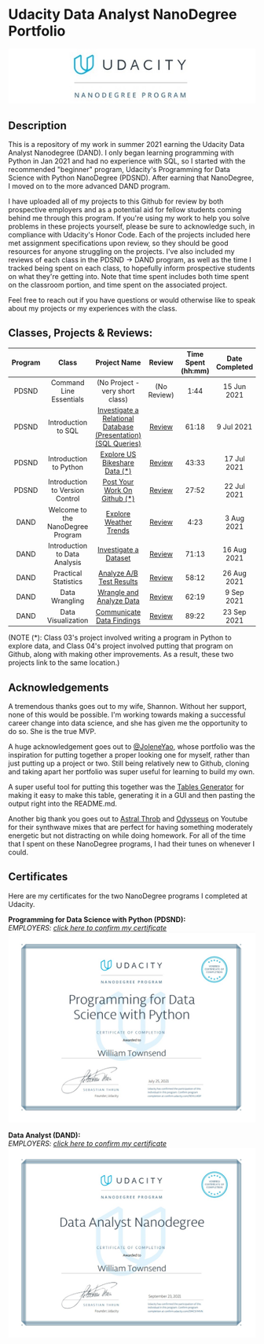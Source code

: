 # Udacity Data Analyst NanoDegree Portfolio
<img src="https://raw.githubusercontent.com/WJTownsend/udacity-portfolio/main/images/UdacityBanner.jpg">

## Description

This is a repository of my work in summer 2021 earning the Udacity Data Analyst Nanodegree (DAND). I only began learning programming with Python in Jan 2021 and had no experience with SQL, so I started with the recommended "beginner" program, Udacity's Programming for Data Science with Python NanoDegree (PDSND). After earning that NanoDegree, I moved on to the more advanced DAND program. 

I have uploaded all of my projects to this Github for review by both prospective employers and as a potential aid for fellow students coming behind me through this program. If you're using my work to help you solve problems in these projects yourself, please be sure to acknowledge such, in compliance with Udacity's Honor Code. Each of the projects included here met assignment specifications upon review, so they should be good resources for anyone struggling on the projects. I've also included my reviews of each class in the PDSND -> DAND program, as well as the time I tracked being spent on each class, to hopefully inform prospective students on what they're getting into. Note that time spent includes both time spent on the classroom portion, and time spent on the associated project.

Feel free to reach out if you have questions or would otherwise like to speak about my projects or my experiences with the class.  

## Classes, Projects & Reviews:

| Program |               Class               |                     Project Name                    |          Review          | Time Spent (hh:mm) | Date Completed |
|:-------:|:---------------------------------:|:---------------------------------------------------:|:------------------------:|:------------------:|:--------------:|
|  PDSND  | Command Line Essentials           | (No Project - very short class)                     |        (No Review)       |        1:44        |   15 Jun 2021  |
|  PDSND  | Introduction to SQL               | [Investigate a Relational Database (Presentation)](https://github.com/WJTownsend/udacity-portfolio/blob/main/class02/20210708SQLProjectPresentation.pdf)<br> [(SQL Queries)](https://github.com/WJTownsend/udacity-portfolio/blob/main/class02/20210708SQLProjectQueries.md) | [Review](https://github.com/WJTownsend/udacity-portfolio/blob/main/class02/class02review.md) |        61:18       |   9 Jul 2021   |
|  PDSND  | Introduction to Python            | [Explore US Bikeshare Data (*)](www.google.com)         | [Review](https://github.com/WJTownsend/udacity-portfolio/blob/main/class03/class03review.md) |        43:33       |   17 Jul 2021  |
|  PDSND  | Introduction to Version Control   | [Post Your Work On Github (*)](www.google.com)          | [Review](https://github.com/WJTownsend/udacity-portfolio/blob/main/class04/class04review.md) |        27:52       |   22 Jul 2021  |
|   DAND  | Welcome to the NanoDegree Program | [Explore Weather Trends](www.google.com)            | [Review](https://github.com/WJTownsend/udacity-portfolio/blob/main/class05/class05review.md) |        4:23        |   3 Aug 2021   |
|   DAND  | Introduction to Data Analysis     | [Investigate a Dataset](www.google.com)             | [Review](https://github.com/WJTownsend/udacity-portfolio/blob/main/class06/class06review.md) |        71:13       |   16 Aug 2021  |
|   DAND  | Practical Statistics              | [Analyze A/B Test Results](www.google.com)          | [Review](https://github.com/WJTownsend/udacity-portfolio/blob/main/class07/class07review.md) |        58:12       |   26 Aug 2021  |
|   DAND  | Data Wrangling                    | [Wrangle and Analyze Data](www.google.com)          | [Review](https://github.com/WJTownsend/udacity-portfolio/blob/main/class08/class08review.md) |        62:19       |   9 Sep 2021  |
|   DAND  | Data Visualization                | [Communicate Data Findings](www.google.com)         | [Review](https://github.com/WJTownsend/udacity-portfolio/blob/main/class09/class09review.md) |        89:22       |   23 Sep 2021  |

(NOTE (*): Class 03's project involved writing a program in Python to explore data, and Class 04's project involved putting that program on Github, along with making other improvements. As a result, these two projects link to the same location.)

## Acknowledgements

A tremendous thanks goes out to my wife, Shannon. Without her support, none of this would be possible. I'm working towards making a successful career change into data science, and she has given me the opportunity to do so. She is the true MVP.

A huge acknowledgement goes out to [@JoleneYao](https://github.com/joleneyao/udacity-DAND), whose portfolio was the inspiration for putting together a proper looking one for myself, rather than just putting up a project or two. Still being relatively new to Github, cloning and taking apart her portfolio was super useful for learning to build my own.

A super useful tool for putting this together was the [Tables Generator](https://www.tablesgenerator.com/markdown_tables#) for making it easy to make this table, generating it in a GUI and then pasting the output right into the README.md. 

Another big thank you goes out to [Astral Throb](https://www.youtube.com/c/AstralThrob/videos) and [Odysseus](https://www.youtube.com/c/OdysseusOfficial/videos) on Youtube for their synthwave mixes that are perfect for having something moderately energetic but not distracting on while doing homework. For all of the time that I spent on these NanoDegree programs, I had their tunes on whenever I could.

## Certificates

Here are my certificates for the two NanoDegree programs I completed at Udacity. 

**Programming for Data Science with Python (PDSND):** <br>
*EMPLOYERS: [click here to confirm my certificate](https://confirm.udacity.com/9DYLU4DP)*
<img src="https://raw.githubusercontent.com/WJTownsend/udacity-portfolio/main/images/20210725PDSND.jpg">

**Data Analyst (DAND):** <br>
*EMPLOYERS: [click here to confirm my certificate](https://confirm.udacity.com/DMC5FMVN)*
<img src="https://raw.githubusercontent.com/WJTownsend/udacity-portfolio/main/images/20210923DAND.jpg">